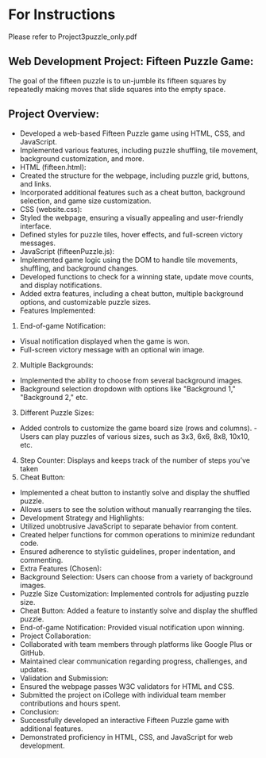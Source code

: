 # For Instructions 
Please refer to 
Project3puzzle_only.pdf
## Web Development Project: Fifteen Puzzle Game:
The goal of the fifteen puzzle is to un-jumble its fifteen squares by repeatedly making moves that slide squares into the empty space. 

##	Project Overview:
- Developed a web-based Fifteen Puzzle game using HTML, CSS, and JavaScript.
-	Implemented various features, including puzzle shuffling, tile movement, background customization, and more.
-	HTML (fifteen.html):
-	Created the structure for the webpage, including puzzle grid, buttons, and links.
-	Incorporated additional features such as a cheat button, background selection, and game size customization.
-	CSS (website.css):
-	Styled the webpage, ensuring a visually appealing and user-friendly interface.
-	Defined styles for puzzle tiles, hover effects, and full-screen victory messages.
-	JavaScript (fifteenPuzzle.js):
-	Implemented game logic using the DOM to handle tile movements, shuffling, and background changes.
-	Developed functions to check for a winning state, update move counts, and display notifications.
-	Added extra features, including a cheat button, multiple background options, and customizable puzzle sizes.
-	Features Implemented:
1.	End-of-game Notification:
-	Visual notification displayed when the game is won.
-	Full-screen victory message with an optional win image.
2.	Multiple Backgrounds:
-	Implemented the ability to choose from several background images.
-	Background selection dropdown with options like "Background 1," "Background 2," etc.
3.	Different Puzzle Sizes:
-	Added controls to customize the game board size (rows and columns).
-Users can play puzzles of various sizes, such as 3x3, 6x6, 8x8, 10x10, etc.
4.	Step Counter: Displays and keeps track of the number of steps you’ve taken
5.	Cheat Button:
-	Implemented a cheat button to instantly solve and display the shuffled puzzle.
-	Allows users to see the solution without manually rearranging the tiles.
-	Development Strategy and Highlights:
-	Utilized unobtrusive JavaScript to separate behavior from content.
-	Created helper functions for common operations to minimize redundant code.
-	Ensured adherence to stylistic guidelines, proper indentation, and commenting.
-	Extra Features (Chosen):
-	Background Selection: Users can choose from a variety of background images.
-	Puzzle Size Customization: Implemented controls for adjusting puzzle size.
-	Cheat Button: Added a feature to instantly solve and display the shuffled puzzle.
-	End-of-game Notification: Provided visual notification upon winning.
-	Project Collaboration:
-	Collaborated with team members through platforms like Google Plus or GitHub.
-	Maintained clear communication regarding progress, challenges, and updates.
-	Validation and Submission:
-	Ensured the webpage passes W3C validators for HTML and CSS.
-	Submitted the project on iCollege with individual team member contributions and hours spent.
-	Conclusion:
-	Successfully developed an interactive Fifteen Puzzle game with additional features.
-	Demonstrated proficiency in HTML, CSS, and JavaScript for web development.
